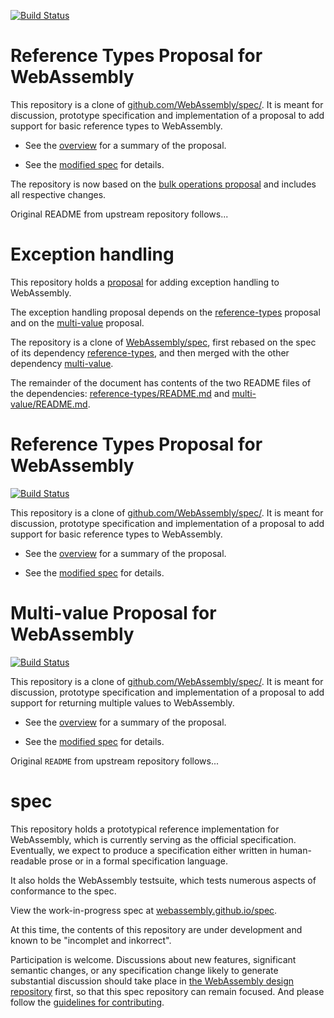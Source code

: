 [![Build Status](https://travis-ci.org/WebAssembly/reference-types.svg?branch=master)](https://travis-ci.org/WebAssembly/reference-types)

# Reference Types Proposal for WebAssembly

This repository is a clone of [github.com/WebAssembly/spec/](https://github.com/WebAssembly/spec/).
It is meant for discussion, prototype specification and implementation of a proposal to add support for basic reference types to WebAssembly.

* See the [overview](proposals/reference-types/Overview.md) for a summary of the proposal.

* See the [modified spec](https://webassembly.github.io/reference-types/core/) for details.

The repository is now based on the [bulk operations proposal](proposals/bulk-memory-operations/Overview.md) and includes all respective changes.

Original README from upstream repository follows...

# Exception handling

This repository
holds a
[proposal](https://github.com/WebAssembly/exception-handling/blob/master/proposals/Exceptions.md) for
adding exception handling to WebAssembly.

The exception handling proposal depends on the [reference-types](https://github.com/WebAssembly/reference-types) proposal
and on the [multi-value](https://github.com/WebAssembly/multi-value) proposal.

The repository is a clone
of [WebAssembly/spec](https://github.com/WebAssembly/spec), first rebased on the spec of its dependency [reference-types](https://github.com/WebAssembly/reference-types), and then merged with the other dependency [multi-value](https://github.com/WebAssembly/multi-value). 

The remainder of the document has contents of the two README files of the dependencies: [reference-types/README.md](https://github.com/WebAssembly/reference-types/blob/master/README.md) and [multi-value/README.md](https://github.com/WebAssembly/multi-value/blob/master/README.md).

# Reference Types Proposal for WebAssembly

[![Build Status](https://travis-ci.org/WebAssembly/reference-types.svg?branch=master)](https://travis-ci.org/WebAssembly/reference-types)

This repository is a clone of [github.com/WebAssembly/spec/](https://github.com/WebAssembly/spec/).
It is meant for discussion, prototype specification and implementation of a proposal to add support for basic reference types to WebAssembly.

* See the [overview](https://github.com/WebAssembly/reference-types/blob/master/proposals/reference-types/Overview.md) for a summary of the proposal.

* See the [modified spec](https://webassembly.github.io/reference-types/) for details.

# Multi-value Proposal for WebAssembly

[![Build Status](https://travis-ci.org/WebAssembly/multi-value.svg?branch=master)](https://travis-ci.org/WebAssembly/multi-value)

This repository is a clone of [github.com/WebAssembly/spec/](https://github.com/WebAssembly/spec/).
It is meant for discussion, prototype specification and implementation of a proposal to add support for returning multiple values to WebAssembly.

* See the [overview](https://github.com/WebAssembly/multi-value/blob/master/proposals/multi-value/Overview.md) for a summary of the proposal.

* See the [modified spec](https://webassembly.github.io/multi-value/) for details.

Original `README` from upstream repository follows...

# spec

This repository holds a prototypical reference implementation for WebAssembly,
which is currently serving as the official specification. Eventually, we expect
to produce a specification either written in human-readable prose or in a formal
specification language.

It also holds the WebAssembly testsuite, which tests numerous aspects of
conformance to the spec.

View the work-in-progress spec at [webassembly.github.io/spec](https://webassembly.github.io/spec/).

At this time, the contents of this repository are under development and known
to be "incomplet and inkorrect".

Participation is welcome. Discussions about new features, significant semantic
changes, or any specification change likely to generate substantial discussion
should take place in
[the WebAssembly design repository](https://github.com/WebAssembly/design)
first, so that this spec repository can remain focused. And please follow the
[guidelines for contributing](Contributing.md).
